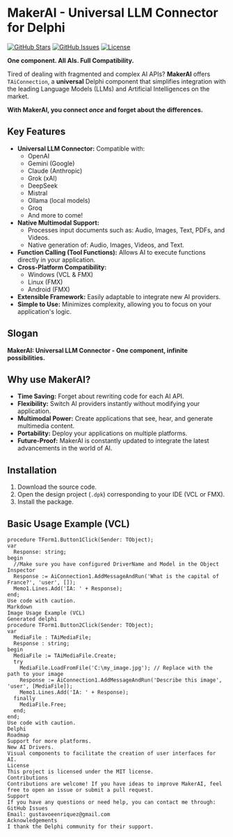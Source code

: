 # MakerAI - Universal LLM Connector for Delphi

[![GitHub Stars](https://img.shields.io/github/stars/gustavoeenriquez/MakerAi?style=social)](https://github.com/gustavoeenriquez/MakerAi)
[![GitHub Issues](https://img.shields.io/github/issues/gustavoeenriquez/MakerAi)](https://github.com/gustavoeenriquez/MakerAi/issues)
[![License](https://img.shields.io/github/license/gustavoeenriquez/MakerAi)](LICENSE)

**One component. All AIs. Full Compatibility.**

Tired of dealing with fragmented and complex AI APIs? **MakerAI** offers `TAiConnection`, a **universal** Delphi component that simplifies integration with the leading Language Models (LLMs) and Artificial Intelligences on the market.

**With MakerAI, you connect *once* and forget about the differences.**

## Key Features

*   **Universal LLM Connector:** Compatible with:
    *   OpenAI
    *   Gemini (Google)
    *   Claude (Anthropic)
    *   Grok (xAI)
    *   DeepSeek
    *   Mistral
    *   Ollama (local models)
    *   Groq
    *   And more to come!
*   **Native Multimodal Support:**
    *   Processes input documents such as: Audio, Images, Text, PDFs, and Videos.
    *   Native generation of: Audio, Images, Videos, and Text.
*   **Function Calling (Tool Functions):** Allows AI to execute functions directly in your application.
*   **Cross-Platform Compatibility:**
    *   Windows (VCL & FMX)
    *   Linux (FMX)
    *   Android (FMX)
*   **Extensible Framework:** Easily adaptable to integrate new AI providers.
*   **Simple to Use:** Minimizes complexity, allowing you to focus on your application's logic.

## Slogan

**MakerAI: Universal LLM Connector - One component, infinite possibilities.**

## Why use MakerAI?

*   **Time Saving:** Forget about rewriting code for each AI API.
*   **Flexibility:** Switch AI providers instantly without modifying your application.
*   **Multimodal Power:** Create applications that see, hear, and generate multimedia content.
*   **Portability:** Deploy your applications on multiple platforms.
*   **Future-Proof:** MakerAI is constantly updated to integrate the latest advancements in the world of AI.

## Installation

1.  Download the source code.
2.  Open the design project (`.dpk`) corresponding to your IDE (VCL or FMX).
3.  Install the package.

## Basic Usage Example (VCL)

```delphi
procedure TForm1.Button1Click(Sender: TObject);
var
  Response: string;
begin
  //Make sure you have configured DriverName and Model in the Object Inspector
  Response := AiConnection1.AddMessageAndRun('What is the capital of France?', 'user', []);
  Memo1.Lines.Add('IA: ' + Response);
end;
Use code with caution.
Markdown
Image Usage Example (VCL)
Generated delphi
procedure TForm1.Button2Click(Sender: TObject);
var
  MediaFile : TAiMediaFile;
  Response : string;
begin
  MediaFile := TAiMediaFile.Create;
  try
    MediaFile.LoadFromFile('C:\my_image.jpg'); // Replace with the path to your image
    Response := AiConnection1.AddMessageAndRun('Describe this image', 'user', [MediaFile]);
    Memo1.Lines.Add('IA: ' + Response);
  finally
    MediaFile.Free;
  end;
end;
Use code with caution.
Delphi
Roadmap
Support for more platforms.
New AI Drivers.
Visual components to facilitate the creation of user interfaces for AI.
License
This project is licensed under the MIT license.
Contributions
Contributions are welcome! If you have ideas to improve MakerAI, feel free to open an issue or submit a pull request.
Support
If you have any questions or need help, you can contact me through:
GitHub Issues
Email: gustavoeenriquez@gmail.com
Acknowledgements
I thank the Delphi community for their support.